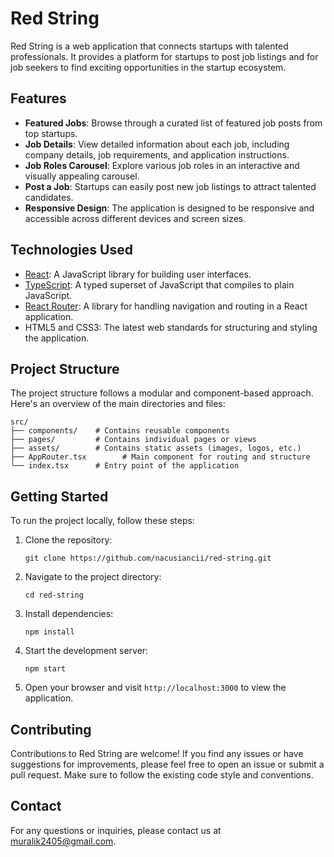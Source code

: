 # Red String

Red String is a web application that connects startups with talented professionals. It provides a platform for startups to post job listings and for job seekers to find exciting opportunities in the startup ecosystem.

## Features

- **Featured Jobs**: Browse through a curated list of featured job posts from top startups.
- **Job Details**: View detailed information about each job, including company details, job requirements, and application instructions.
- **Job Roles Carousel**: Explore various job roles in an interactive and visually appealing carousel.
- **Post a Job**: Startups can easily post new job listings to attract talented candidates.
- **Responsive Design**: The application is designed to be responsive and accessible across different devices and screen sizes.

## Technologies Used

- [React](https://reactjs.org/): A JavaScript library for building user interfaces.
- [TypeScript](https://www.typescriptlang.org/): A typed superset of JavaScript that compiles to plain JavaScript.
- [React Router](https://reactrouter.com/): A library for handling navigation and routing in a React application.
- HTML5 and CSS3: The latest web standards for structuring and styling the application.

## Project Structure

The project structure follows a modular and component-based approach. Here's an overview of the main directories and files:

```
src/
├── components/    # Contains reusable components
├── pages/         # Contains individual pages or views
├── assets/        # Contains static assets (images, logos, etc.)
├── AppRouter.tsx        # Main component for routing and structure
└── index.tsx      # Entry point of the application
```

## Getting Started

To run the project locally, follow these steps:

1. Clone the repository:
   ```
   git clone https://github.com/nacusiancii/red-string.git
   ```

2. Navigate to the project directory:
   ```
   cd red-string
   ```

3. Install dependencies:
   ```
   npm install
   ```

4. Start the development server:
   ```
   npm start
   ```

5. Open your browser and visit `http://localhost:3000` to view the application.

## Contributing

Contributions to Red String are welcome! If you find any issues or have suggestions for improvements, please feel free to open an issue or submit a pull request. Make sure to follow the existing code style and conventions.


## Contact

For any questions or inquiries, please contact us at [muralik2405@gmail.com](muralik2405@gmail.com).
